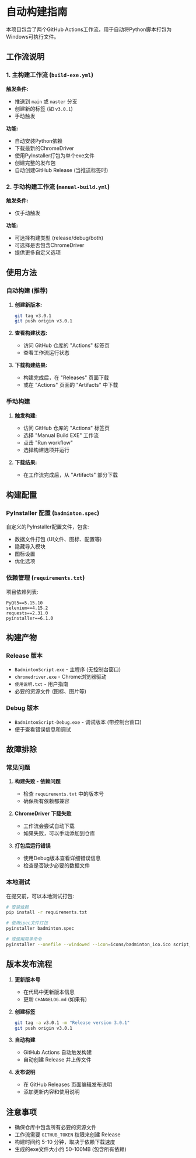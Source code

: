 # 自动构建指南

本项目包含了两个GitHub Actions工作流，用于自动将Python脚本打包为Windows可执行文件。

## 工作流说明

### 1. 主构建工作流 (`build-exe.yml`)

**触发条件:**
- 推送到 `main` 或 `master` 分支
- 创建新的标签 (如 `v3.0.1`)
- 手动触发

**功能:**
- 自动安装Python依赖
- 下载最新的ChromeDriver
- 使用PyInstaller打包为单个exe文件
- 创建完整的发布包
- 自动创建GitHub Release (当推送标签时)

### 2. 手动构建工作流 (`manual-build.yml`)

**触发条件:**
- 仅手动触发

**功能:**
- 可选择构建类型 (release/debug/both)
- 可选择是否包含ChromeDriver
- 提供更多自定义选项

## 使用方法

### 自动构建 (推荐)

1. **创建新版本:**
   ```bash
   git tag v3.0.1
   git push origin v3.0.1
   ```

2. **查看构建状态:**
   - 访问 GitHub 仓库的 "Actions" 标签页
   - 查看工作流运行状态

3. **下载构建结果:**
   - 构建完成后，在 "Releases" 页面下载
   - 或在 "Actions" 页面的 "Artifacts" 中下载

### 手动构建

1. **触发构建:**
   - 访问 GitHub 仓库的 "Actions" 标签页
   - 选择 "Manual Build EXE" 工作流
   - 点击 "Run workflow"
   - 选择构建选项并运行

2. **下载结果:**
   - 在工作流完成后，从 "Artifacts" 部分下载

## 构建配置

### PyInstaller 配置 (`badminton.spec`)

自定义的PyInstaller配置文件，包含:
- 数据文件打包 (UI文件、图标、配置等)
- 隐藏导入模块
- 图标设置
- 优化选项

### 依赖管理 (`requirements.txt`)

项目依赖列表:
```
PyQt5==5.15.10
selenium==4.15.2
requests==2.31.0
pyinstaller==6.1.0
```

## 构建产物

### Release 版本
- `BadmintonScript.exe` - 主程序 (无控制台窗口)
- `chromedriver.exe` - Chrome浏览器驱动
- `使用说明.txt` - 用户指南
- 必要的资源文件 (图标、图片等)

### Debug 版本
- `BadmintonScript-Debug.exe` - 调试版本 (带控制台窗口)
- 便于查看错误信息和调试

## 故障排除

### 常见问题

1. **构建失败 - 依赖问题**
   - 检查 `requirements.txt` 中的版本号
   - 确保所有依赖都兼容

2. **ChromeDriver 下载失败**
   - 工作流会尝试自动下载
   - 如果失败，可以手动添加到仓库

3. **打包后运行错误**
   - 使用Debug版本查看详细错误信息
   - 检查是否缺少必要的数据文件

### 本地测试

在提交前，可以本地测试打包:

```bash
# 安装依赖
pip install -r requirements.txt

# 使用spec文件打包
pyinstaller badminton.spec

# 或使用简单命令
pyinstaller --onefile --windowed --icon=icons/badminton_ico.ico script_final_beta.py
```

## 版本发布流程

1. **更新版本号**
   - 在代码中更新版本信息
   - 更新 `CHANGELOG.md` (如果有)

2. **创建标签**
   ```bash
   git tag -a v3.0.1 -m "Release version 3.0.1"
   git push origin v3.0.1
   ```

3. **自动构建**
   - GitHub Actions 自动触发构建
   - 自动创建 Release 并上传文件

4. **发布说明**
   - 在 GitHub Releases 页面编辑发布说明
   - 添加更新内容和使用说明

## 注意事项

- 确保仓库中包含所有必要的资源文件
- 工作流需要 `GITHUB_TOKEN` 权限来创建 Release
- 构建时间约 5-10 分钟，取决于依赖下载速度
- 生成的exe文件大小约 50-100MB (包含所有依赖)
